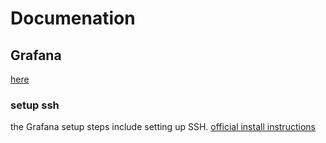 # Documenation
## Grafana
[here](grafana.md)
### setup ssh
the Grafana setup steps include setting up SSH.
[official install instructions](https://grafana.com/tutorials/install-grafana-on-raspberry-pi/)

